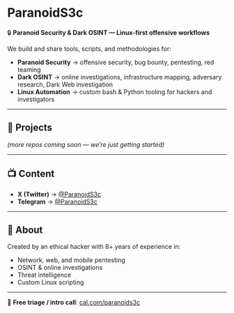# ParanoidS3c

🔒 **Paranoid Security & Dark OSINT — Linux-first offensive workflows**

We build and share tools, scripts, and methodologies for:
- **Paranoid Security** → offensive security, bug bounty, pentesting, red teaming
- **Dark OSINT** → online investigations, infrastructure mapping, adversary research, Dark Web investigation
- **Linux Automation** → custom bash & Python tooling for hackers and investigators

---

## 🚀 Projects
*(more repos coming soon — we’re just getting started)*

---

## 📺 Content
- **X (Twitter)** → [@ParanoidS3c](https://x.com/ParanoidS3c)
- **Telegram** → [@ParanoidS3c](https://t.me/paranoidsec)

---

## 👤 About
Created by an ethical hacker with 8+ years of experience in:
- Network, web, and mobile pentesting  
- OSINT & online investigations  
- Threat intelligence  
- Custom Linux scripting  

---

📅 **Free triage / intro call**: [cal.com/paranoids3c](https://cal.com/paranoids3c/)
